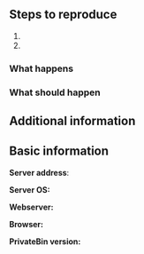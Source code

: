 <!-- This is a template for an bug report. If you would like to suggest a feature, feel free to delete the part below. -->

## Steps to reproduce
<!-- Tell us how to reproduce the problem. -->
1. 
2. 

### What happens

### What should happen

## Additional information
<!--
Here you can add screenshots. If the issue is e.g. a client-side issue (= an issue, which happens in your browser) press F12 and copy and paste the console output or add a screenshot.
If you have access to the server log files, also copy them here.
-->

## Basic information

<!-- If you use a public server (or a private server where you like to get more vists) enter the address of it here. -->
**Server address**:

<!-- The Operation System of your server -->
**Server OS:**

<!-- The webserver running on your server, preferrably including the version -->
**Webserver:**

<!-- The version of your browser (when it is a client-side issue) -->
**Browser:**

<!-- The version of PrivateBin, if you use a unstable version paste the commit hash or the GitHub link to the commit here (you can get it by running `git rev-parse HEAD`) -->
**PrivateBin version:**
